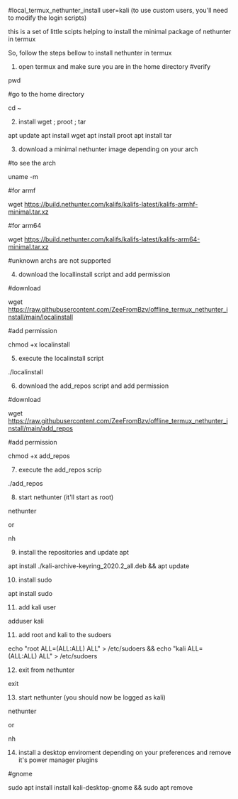 #local_termux_nethunter_install
user=kali (to use custom users, you'll need to modify the login scripts)

this is a set of little scipts helping to install the minimal package of nethunter in termux

So, follow the steps bellow to install nethunter in termux

1) open termux and make sure you are in the home directory
  #verify

pwd

  #go to the home directory

cd ~

2) install wget ; proot ; tar

apt update
apt install wget
apt install proot
apt install tar

3) download a minimal nethunter image depending on your arch

  #to see the arch

uname -m

  #for armf

wget https://build.nethunter.com/kalifs/kalifs-latest/kalifs-armhf-minimal.tar.xz
  
  #for arm64

wget https://build.nethunter.com/kalifs/kalifs-latest/kalifs-arm64-minimal.tar.xz

  #unknown archs are not supported

4) download the locallinstall script and add permission

  #download

wget https://raw.githubusercontent.com/ZeeFromBzv/offline_termux_nethunter_install/main/localinstall
  
  #add permission

chmod +x localinstall

5) execute the localinstall script

./localinstall

6) download the add_repos script and add permission

  #download

wget https://raw.githubusercontent.com/ZeeFromBzv/offline_termux_nethunter_install/main/add_repos

  #add permission

chmod +x add_repos

7) execute the add_repos scrip

./add_repos

8) start nethunter (it'll start as root)

nethunter

or

nh

9) install the repositories and update apt

apt install ./kali-archive-keyring_2020.2_all.deb && apt update

10) install sudo

apt install sudo

11) add kali user

adduser kali

11) add root and kali to the sudoers

echo "root ALL=(ALL:ALL) ALL" > /etc/sudoers && echo "kali ALL=(ALL:ALL) ALL" > /etc/sudoers

12) exit from nethunter

exit

13) start nethunter (you should now be logged as kali)

nethunter

or

nh

14) install a desktop enviroment depending on your preferences and remove it's power manager plugins

#gnome

sudo apt install install kali-desktop-gnome && sudo apt remove
